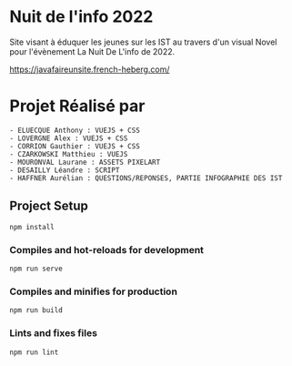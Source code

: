 # Nuit de l'info 2022
Site visant à éduquer les jeunes sur les IST au travers d'un visual Novel pour l'évènement La Nuit De L'info de 2022.

https://javafaireunsite.french-heberg.com/

# Projet Réalisé par
    - ELUECQUE Anthony : VUEJS + CSS 
    - LOVERGNE Alex : VUEJS + CSS
    - CORRION Gauthier : VUEJS + CSS
    - CZARKOWSKI Matthieu : VUEJS
    - MOURONVAL Laurane : ASSETS PIXELART
    - DESAILLY Léandre : SCRIPT
    - HAFFNER Aurélian : QUESTIONS/REPONSES, PARTIE INFOGRAPHIE DES IST


## Project Setup
```
npm install
```

### Compiles and hot-reloads for development
```
npm run serve
```

### Compiles and minifies for production
```
npm run build
```

### Lints and fixes files
```
npm run lint
```


   
    
